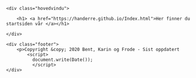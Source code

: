 
<html lang="no">
<head>
    <meta name="author" content="#">
    <meta charset="UTF-8">

<title>Startsiden</title> <!-- Tittel på HTML filen min i nettleservinduet-->

<!-- Koblingen til .css filen (stilarket) mitt -->
<link href="minstil.css" rel="stylesheet" type="text/css">
<meta name="viewport" content="width=device-width, initial-scale=1">


</head>

<body>

<main>
 

  
       
    
    <div class="hovedvindu">
        
        <h1> <a href="https://handerre.github.io/Index.html">Her finner du startsiden vår </a></h1>
        
    </div>

    <div class="footer">
        <p>Copyright &copy; 2020 Bent, Karin og Frode - Sist oppdatert
            <script>
              document.write(Date());
              </script>
    </div>
</main>

<!-- Slutt på body og HTML -->
</body>
</html>
